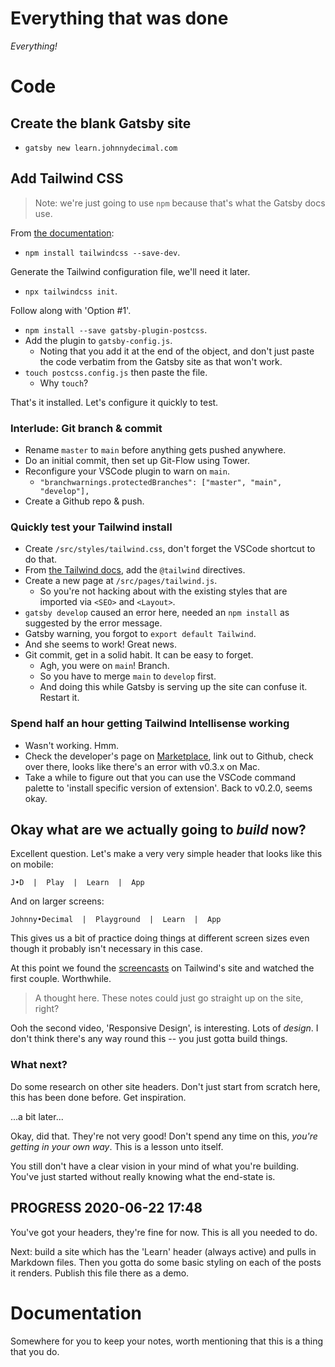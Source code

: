 # Everything that was done

_Everything!_

# Code

## Create the blank Gatsby site

- `gatsby new learn.johnnydecimal.com`

## Add Tailwind CSS

> Note: we're just going to use `npm` because that's what the Gatsby docs use.

From [the documentation](https://www.gatsbyjs.org/docs/tailwind-css/):

- `npm install tailwindcss --save-dev`.

Generate the Tailwind configuration file, we'll need it later.

- `npx tailwindcss init`.

Follow along with 'Option #1'.

- `npm install --save gatsby-plugin-postcss`.
- Add the plugin to `gatsby-config.js`.
  - Noting that you add it at the end of the object, and don't just paste the code verbatim from the Gatsby site as that won't work.
- `touch postcss.config.js` then paste the file.
  - Why `touch`?

That's it installed. Let's configure it quickly to test.

### Interlude: Git branch & commit

- Rename `master` to `main` before anything gets pushed anywhere.
- Do an initial commit, then set up Git-Flow using Tower.
- Reconfigure your VSCode plugin to warn on `main`.
  - `"branchwarnings.protectedBranches": ["master", "main", "develop"],`
- Create a Github repo & push.

### Quickly test your Tailwind install

- Create `/src/styles/tailwind.css`, don't forget the VSCode shortcut to do that.
- From [the Tailwind docs](https://tailwindcss.com/docs/installation/#3-use-tailwind-in-your-css), add the `@tailwind` directives.
- Create a new page at `/src/pages/tailwind.js`.
  - So you're not hacking about with the existing styles that are imported via `<SEO>` and `<Layout>`.
- `gatsby develop` caused an error here, needed an `npm install` as suggested by the error message.
- Gatsby warning, you forgot to `export default Tailwind`.
- And she seems to work! Great news.
- Git commit, get in a solid habit. It can be easy to forget.
  - Agh, you were on `main`! Branch.
  - So you have to merge `main` to `develop` first.
  - And doing this while Gatsby is serving up the site can confuse it. Restart it.

### Spend half an hour getting Tailwind Intellisense working

- Wasn't working. Hmm.
- Check the developer's page on [Marketplace](https://marketplace.visualstudio.com/items?itemName=bradlc.vscode-tailwindcss&ssr=false#qna), link out to Github, check over there, looks like there's an error with v0.3.x on Mac.
- Take a while to figure out that you can use the VSCode command palette to 'install specific version of extension'. Back to v0.2.0, seems okay.

## Okay what are we actually going to _build_ now?

Excellent question. Let's make a very very simple header that looks like this on mobile:

```
J•D  |  Play  |  Learn  |  App
```

And on larger screens:

```
Johnny•Decimal  |  Playground  |  Learn  |  App
```

This gives us a bit of practice doing things at different screen sizes even though it probably isn't necessary in this case.

At this point we found the [screencasts](https://tailwindcss.com/course/the-utility-first-workflow/) on Tailwind's site and watched the first couple. Worthwhile.

> A thought here. These notes could just go straight up on the site, right?

Ooh the second video, 'Responsive Design', is interesting. Lots of _design_. I don't think there's any way round this -- you just gotta build things.

### What next?

Do some research on other site headers. Don't just start from scratch here, this has been done before. Get inspiration.

...a bit later...

Okay, did that. They're not very good! Don't spend any time on this, _you're getting in your own way_. This is a lesson unto itself.

You still don't have a clear vision in your mind of what you're building. You've just started without really knowing what the end-state is.

## PROGRESS 2020-06-22 17:48

You've got your headers, they're fine for now. This is all you needed to do.

Next: build a site which has the 'Learn' header (always active) and pulls in Markdown files. Then you gotta do some basic styling on each of the posts it renders. Publish this file there as a demo.

# Documentation

Somewhere for you to keep your notes, worth mentioning that this is a thing that you do.
